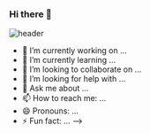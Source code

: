 ### Hi there 👋

![header](https://capsule-render.vercel.app/api?type=waving&color=timeGradient&height=300&section=header&text=Good&nbsp;to&nbsp;see&nbsp;you%20&fontSize=85&fontColor=&fontAlignY=40)

- 🔭 I’m currently working on ...
- 🌱 I’m currently learning ...
- 👯 I’m looking to collaborate on ...
- 🤔 I’m looking for help with ...
- 💬 Ask me about ...
- 📫 How to reach me: ...
- 😄 Pronouns: ...
- ⚡ Fun fact: ...
-->
